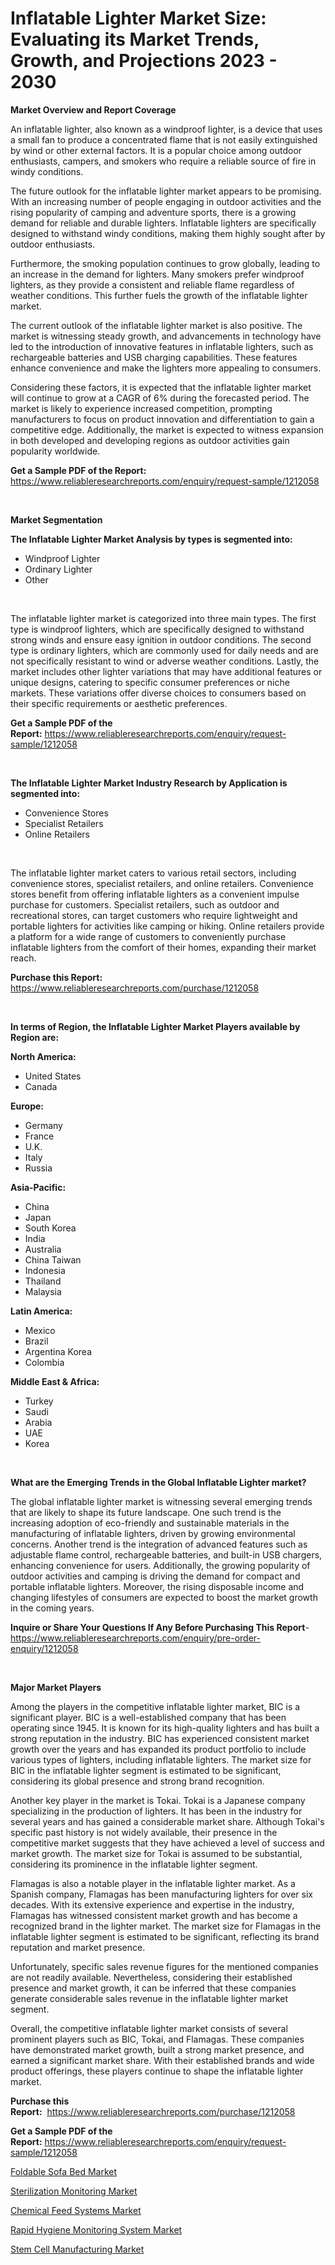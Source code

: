 <p><h1>Inflatable Lighter Market Size: Evaluating its Market Trends, Growth, and Projections 2023 - 2030</h1></p><p><strong>Market Overview and Report Coverage</strong></p>
<p><p>An inflatable lighter, also known as a windproof lighter, is a device that uses a small fan to produce a concentrated flame that is not easily extinguished by wind or other external factors. It is a popular choice among outdoor enthusiasts, campers, and smokers who require a reliable source of fire in windy conditions.</p><p>The future outlook for the inflatable lighter market appears to be promising. With an increasing number of people engaging in outdoor activities and the rising popularity of camping and adventure sports, there is a growing demand for reliable and durable lighters. Inflatable lighters are specifically designed to withstand windy conditions, making them highly sought after by outdoor enthusiasts.</p><p>Furthermore, the smoking population continues to grow globally, leading to an increase in the demand for lighters. Many smokers prefer windproof lighters, as they provide a consistent and reliable flame regardless of weather conditions. This further fuels the growth of the inflatable lighter market.</p><p>The current outlook of the inflatable lighter market is also positive. The market is witnessing steady growth, and advancements in technology have led to the introduction of innovative features in inflatable lighters, such as rechargeable batteries and USB charging capabilities. These features enhance convenience and make the lighters more appealing to consumers.</p><p>Considering these factors, it is expected that the inflatable lighter market will continue to grow at a CAGR of 6% during the forecasted period. The market is likely to experience increased competition, prompting manufacturers to focus on product innovation and differentiation to gain a competitive edge. Additionally, the market is expected to witness expansion in both developed and developing regions as outdoor activities gain popularity worldwide.</p></p>
<p><strong>Get a Sample PDF of the Report:</strong> <a href="https://www.reliableresearchreports.com/enquiry/request-sample/1212058">https://www.reliableresearchreports.com/enquiry/request-sample/1212058</a></p>
<p>&nbsp;</p>
<p><strong>Market Segmentation</strong></p>
<p><strong>The Inflatable Lighter Market Analysis by types is segmented into:</strong></p>
<p><ul><li>Windproof Lighter</li><li>Ordinary Lighter</li><li>Other</li></ul></p>
<p>&nbsp;</p>
<p><p>The inflatable lighter market is categorized into three main types. The first type is windproof lighters, which are specifically designed to withstand strong winds and ensure easy ignition in outdoor conditions. The second type is ordinary lighters, which are commonly used for daily needs and are not specifically resistant to wind or adverse weather conditions. Lastly, the market includes other lighter variations that may have additional features or unique designs, catering to specific consumer preferences or niche markets. These variations offer diverse choices to consumers based on their specific requirements or aesthetic preferences.</p></p>
<p><strong>Get a Sample PDF of the Report:</strong>&nbsp;<a href="https://www.reliableresearchreports.com/enquiry/request-sample/1212058">https://www.reliableresearchreports.com/enquiry/request-sample/1212058</a></p>
<p>&nbsp;</p>
<p><strong>The Inflatable Lighter Market Industry Research by Application is segmented into:</strong></p>
<p><ul><li>Convenience Stores</li><li>Specialist Retailers</li><li>Online Retailers</li></ul></p>
<p>&nbsp;</p>
<p><p>The inflatable lighter market caters to various retail sectors, including convenience stores, specialist retailers, and online retailers. Convenience stores benefit from offering inflatable lighters as a convenient impulse purchase for customers. Specialist retailers, such as outdoor and recreational stores, can target customers who require lightweight and portable lighters for activities like camping or hiking. Online retailers provide a platform for a wide range of customers to conveniently purchase inflatable lighters from the comfort of their homes, expanding their market reach.</p></p>
<p><strong>Purchase this Report:</strong>&nbsp; <a href="https://www.reliableresearchreports.com/purchase/1212058">https://www.reliableresearchreports.com/purchase/1212058</a></p>
<p>&nbsp;</p>
<p><strong>In terms of Region, the Inflatable Lighter Market Players available by Region are:</strong></p>
<p>
    <p> <strong> North America: </strong>
        <ul>
            <li>United States</li>
            <li>Canada</li>
        </ul>
        </p> 
    <p> <strong> Europe: </strong>
        <ul>
            <li>Germany</li>
            <li>France</li>
            <li>U.K.</li>
            <li>Italy</li>
            <li>Russia</li>
        </ul>
        </p> 
    <p> <strong> Asia-Pacific: </strong>
        <ul>
            <li>China</li>
            <li>Japan</li>
            <li>South Korea</li>
            <li>India</li>
            <li>Australia</li>
            <li>China Taiwan</li>
            <li>Indonesia</li>
            <li>Thailand</li>
            <li>Malaysia</li>
        </ul>
        </p> 
    <p> <strong> Latin America: </strong>
        <ul>
            <li>Mexico</li>
            <li>Brazil</li>
            <li>Argentina Korea</li>
            <li>Colombia</li>
        </ul>
        </p> 
    <p> <strong> Middle East & Africa: </strong>
        <ul>
            <li>Turkey</li>
            <li>Saudi</li>
            <li>Arabia</li>
            <li>UAE</li>
            <li>Korea</li>
        </ul>
    </p>
    </p>
<p>&nbsp;</p>
<p><strong>What are the Emerging Trends in the Global Inflatable Lighter market?</strong></p>
<p><p>The global inflatable lighter market is witnessing several emerging trends that are likely to shape its future landscape. One such trend is the increasing adoption of eco-friendly and sustainable materials in the manufacturing of inflatable lighters, driven by growing environmental concerns. Another trend is the integration of advanced features such as adjustable flame control, rechargeable batteries, and built-in USB chargers, enhancing convenience for users. Additionally, the growing popularity of outdoor activities and camping is driving the demand for compact and portable inflatable lighters. Moreover, the rising disposable income and changing lifestyles of consumers are expected to boost the market growth in the coming years.</p></p>
<p><strong>Inquire or Share Your Questions If Any Before Purchasing This Report</strong>- <a href="https://www.reliableresearchreports.com/enquiry/pre-order-enquiry/1212058">https://www.reliableresearchreports.com/enquiry/pre-order-enquiry/1212058</a></p>
<p>&nbsp;</p>
<p><strong>Major Market Players</strong></p>
<p><p>Among the players in the competitive inflatable lighter market, BIC is a significant player. BIC is a well-established company that has been operating since 1945. It is known for its high-quality lighters and has built a strong reputation in the industry. BIC has experienced consistent market growth over the years and has expanded its product portfolio to include various types of lighters, including inflatable lighters. The market size for BIC in the inflatable lighter segment is estimated to be significant, considering its global presence and strong brand recognition.</p><p>Another key player in the market is Tokai. Tokai is a Japanese company specializing in the production of lighters. It has been in the industry for several years and has gained a considerable market share. Although Tokai's specific past history is not widely available, their presence in the competitive market suggests that they have achieved a level of success and market growth. The market size for Tokai is assumed to be substantial, considering its prominence in the inflatable lighter segment.</p><p>Flamagas is also a notable player in the inflatable lighter market. As a Spanish company, Flamagas has been manufacturing lighters for over six decades. With its extensive experience and expertise in the industry, Flamagas has witnessed consistent market growth and has become a recognized brand in the lighter market. The market size for Flamagas in the inflatable lighter segment is estimated to be significant, reflecting its brand reputation and market presence.</p><p>Unfortunately, specific sales revenue figures for the mentioned companies are not readily available. Nevertheless, considering their established presence and market growth, it can be inferred that these companies generate considerable sales revenue in the inflatable lighter market segment.</p><p>Overall, the competitive inflatable lighter market consists of several prominent players such as BIC, Tokai, and Flamagas. These companies have demonstrated market growth, built a strong market presence, and earned a significant market share. With their established brands and wide product offerings, these players continue to shape the inflatable lighter market.</p></p>
<p><strong>Purchase this Report:</strong>&nbsp;&nbsp;<a href="https://www.reliableresearchreports.com/purchase/1212058">https://www.reliableresearchreports.com/purchase/1212058</a></p>
<p></p>
<p><strong>Get a Sample PDF of the Report:</strong>&nbsp;<a href="https://www.reliableresearchreports.com/enquiry/request-sample/1212058">https://www.reliableresearchreports.com/enquiry/request-sample/1212058</a></p>
<p><p><a href="https://medium.com/@mariablack1944/foldable-sofa-bed-market-size-growth-forecast-2023-2030-a62f40dbd1a8">Foldable Sofa Bed Market</a></p><p><a href="https://www.linkedin.com/pulse/decoding-sterilization-monitoring-market-deep-dive-latest-lk4se/">Sterilization Monitoring Market</a></p><p><a href="https://github.com/Chiragrp25/Market-Research-Report-List-1/blob/main/chemical-feed-systems-market.md">Chemical Feed Systems Market</a></p><p><a href="https://github.com/santosh758595/Market-Research-Report-List-1/blob/main/rapid-hygiene-monitoring-system-market.md">Rapid Hygiene Monitoring System Market</a></p><p><a href="https://www.linkedin.com/pulse/stem-cell-manufacturing-market-size-2023-2030-global-industrial-idiye/">Stem Cell Manufacturing Market</a></p></p>